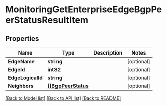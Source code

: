 # MonitoringGetEnterpriseEdgeBgpPeerStatusResultItem

## Properties

Name | Type | Description | Notes
------------ | ------------- | ------------- | -------------
**EdgeName** | **string** |  | [optional] 
**EdgeId** | **int32** |  | [optional] 
**EdgeLogicalId** | **string** |  | [optional] 
**Neighbors** | [**[]BgpPeerStatus**](bgp_peer_status.md) |  | [optional] 

[[Back to Model list]](../README.md#documentation-for-models) [[Back to API list]](../README.md#documentation-for-api-endpoints) [[Back to README]](../README.md)


